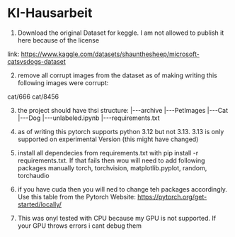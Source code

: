 # KI-Hausarbeit

1. Download the original Dataset for keggle. I am not allowed to publish it here because of the license

link: https://www.kaggle.com/datasets/shaunthesheep/microsoft-catsvsdogs-dataset

2. remove all corrupt images from the dataset as of making writing this following images were corrupt:

cat/666
cat/8456

3. the project should have thsi structure:
|---archive
  |---PetImages
    |---Cat
    |---Dog
|---unlabeled.ipynb
|---requirements.txt

4. as of writing this pytorch supports python 3.12 but not 3.13. 3.13 is only supported on experimental Version (this might have changed)

5. install all dependecies from requirements.txt with pip install -r requirements.txt. If that fails then wou will need to add following packages manually torch, torchvision, matplotlib.pyplot, random, torchaudio

6. if you have cuda then you will ned to change teh packages accordingly. Use this table from the Pytorch Website: https://pytorch.org/get-started/locally/

7. This was onyl tested with CPU because my GPU is not supported. If your GPU throws errors i cant debug them
